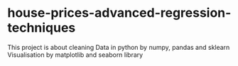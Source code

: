 # house-prices-advanced-regression-techniques
This project is about cleaning Data in python by numpy, pandas and sklearn
Visualisation by matplotlib and seaborn library
